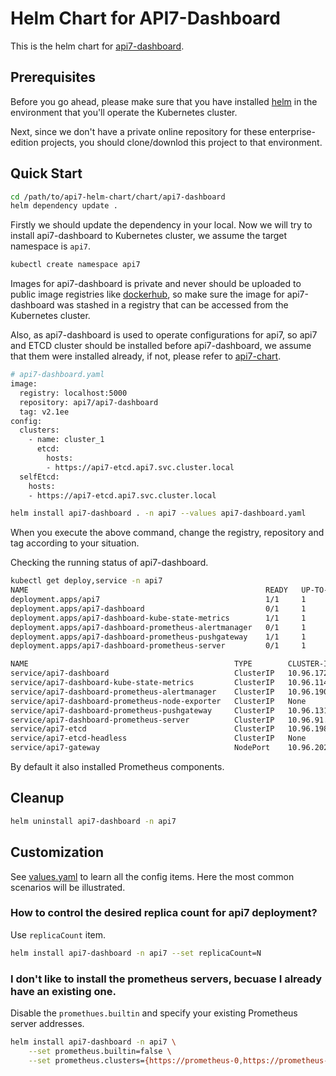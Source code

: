 Helm Chart for API7-Dashboard
==============================

This is the helm chart for [api7-dashboard](https://github.com/api7/api7-dashboard).

Prerequisites
-------------

Before you go ahead, please make sure that you have installed [helm](https://helm.sh) in the environment that you'll operate the Kubernetes cluster.

Next, since we don't have a private online repository for these enterprise-edition projects, you should clone/downlod this project to that environment.

Quick Start
-----------

```sh
cd /path/to/api7-helm-chart/chart/api7-dashboard
helm dependency update .
```

Firstly we should update the dependency in your local. Now we will try to install api7-dashboard to Kubernetes cluster, we assume the target namespace is `api7`.

```sh
kubectl create namespace api7
```

Images for api7-dashboard is private and never should be uploaded to public image registries like [dockerhub](https://hub.docker.com), so make sure the image for api7-dashboard was stashed in a registry that can be accessed from the Kubernetes cluster.

Also, as api7-dashboard is used to operate configurations for api7, so api7 and ETCD cluster should be installed before api7-dashboard, we assume that them were installed already, if not, please refer to [api7-chart](../api7/README.md).

```sh
# api7-dashboard.yaml
image:
  registry: localhost:5000
  repository: api7/api7-dashboard
  tag: v2.1ee
config:
  clusters:
    - name: cluster_1
      etcd:
        hosts:
        - https://api7-etcd.api7.svc.cluster.local
  selfEtcd:
    hosts:
    - https://api7-etcd.api7.svc.cluster.local

helm install api7-dashboard . -n api7 --values api7-dashboard.yaml
```

When you execute the above command, change the registry, repository and tag according to your situation.

Checking the running status of api7-dashboard.

```sh
kubectl get deploy,service -n api7
NAME                                                     READY   UP-TO-DATE   AVAILABLE   AGE
deployment.apps/api7                                     1/1     1            1           19h
deployment.apps/api7-dashboard                           0/1     1            0           55m
deployment.apps/api7-dashboard-kube-state-metrics        1/1     1            1           55m
deployment.apps/api7-dashboard-prometheus-alertmanager   0/1     1            0           55m
deployment.apps/api7-dashboard-prometheus-pushgateway    1/1     1            1           55m
deployment.apps/api7-dashboard-prometheus-server         0/1     1            0           55m

NAME                                              TYPE        CLUSTER-IP      EXTERNAL-IP   PORT(S)                      AGE
service/api7-dashboard                            ClusterIP   10.96.172.234   <none>        9000/TCP                     55m
service/api7-dashboard-kube-state-metrics         ClusterIP   10.96.114.79    <none>        8080/TCP                     55m
service/api7-dashboard-prometheus-alertmanager    ClusterIP   10.96.190.9     <none>        80/TCP                       55m
service/api7-dashboard-prometheus-node-exporter   ClusterIP   None            <none>        9100/TCP                     55m
service/api7-dashboard-prometheus-pushgateway     ClusterIP   10.96.131.137   <none>        9091/TCP                     55m
service/api7-dashboard-prometheus-server          ClusterIP   10.96.91.4      <none>        80/TCP                       55m
service/api7-etcd                                 ClusterIP   10.96.198.213   <none>        2379/TCP,2380/TCP            19h
service/api7-etcd-headless                        ClusterIP   None            <none>        2379/TCP,2380/TCP            19h
service/api7-gateway                              NodePort    10.96.202.73    <none>        80:32443/TCP,443:32728/TCP   19h
```

By default it also installed Prometheus components.


Cleanup
-------

```sh
helm uninstall api7-dashboard -n api7
```

Customization
-------------

See [values.yaml](./values.yaml) to learn all the config items. Here the most common scenarios will be illustrated.

### How to control the desired replica count for api7 deployment?

Use `replicaCount` item.

```sh
helm install api7-dashboard -n api7 --set replicaCount=N
```

### I don't like to install the prometheus servers, becuase I already have an existing one.

Disable the `promethues.builtin` and specify your existing Prometheus server addresses.

```sh
helm install api7-dashboard -n api7 \
	--set prometheus.builtin=false \
	--set prometheus.clusters={https://prometheus-0,https://prometheus-1,https://promtheus-2}
```
